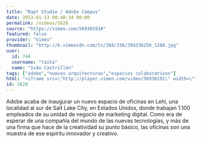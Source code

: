 ```yaml
---
title: "Rapt Studio / Adobe Campus"
date: 2013-01-13 00:48:34 00:00
permalink: /videos/1628
source: "https://vimeo.com/56930191#"
featured: false
provider: "Vimeo"
thumbnail: "http://b.vimeocdn.com/ts/394/336/394336256_1280.jpg"
user:
  id: 744
  username: "taita"
  name: "Iván Castrillón"
tags: ["adobe","nuevas arquitecturas","espacios colaborativos"]
html: "<iframe src=\"http://player.vimeo.com/video/56930191\" width=\"1280\" height=\"720\" frameborder=\"0\" webkitAllowFullScreen mozallowfullscreen allowFullScreen></iframe>"
id: 1628
---
```


Adobe acaba de inaugurar un nuevo espacio de oficinas en Lehi, una localidad al sur de Salt Lake City, en Estados Unidos, donde trabajan 1.100 empleados de su unidad de negocio de marketing digital. Como era de esperar de una compañía del mundo de las nuevas tecnologías, y más de una firma que hace de la creatividad su punto básico, las oficinas son una muestra de ese espíritu innovador y creativo.